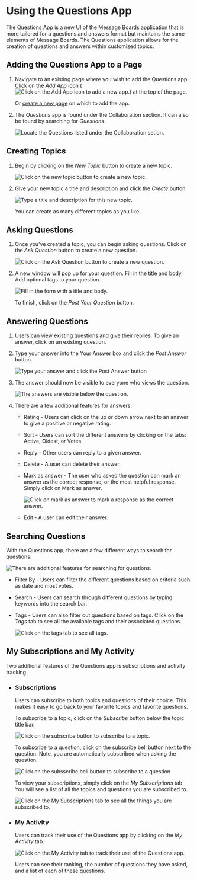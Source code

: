 # Using the Questions App

The Questions App is a new UI of the Message Boards application that is more tailored for a questions and answers format but maintains the same elements of Message Boards. The Questions application allows for the creation of questions and answers within customized topics.

## Adding the Questions App to a Page

1. Navigate to an existing page where you wish to add the Questions app. Click on the *Add App* icon (![Click on the Add App icon to add a new app.](../../../images/icon-add-app.png)) at the top of the page.

    Or [create a new page](../../../site-building/creating-pages/adding-paged.md) on which to add the app.

1. The *Questions* app is found under the Collaboration section. It can also be found by searching for *Questions*.

    ![Locate the Questions listed under the Collaboration setion.](using-the-questions-app/images/01.png)

## Creating Topics

1. Begin by clicking on the *New Topic* button to create a new topic.

    ![Click on the new topic button to create a new topic.](using-the-questions-app/images/02.png)

1. Give your new topic a title and description and click the *Create* button.

    ![Type a title and description for this new topic.](using-the-questions-app/images/03.png)

    You can create as many different topics as you like.

## Asking Questions

1. Once you've created a topic, you can begin asking questions. Click on the *Ask Question* button to create a new question.

    ![Click on the Ask Question button to create a new question.](using-the-questions-app/images/04.png)

1. A new window will pop up for your question. Fill in the title and body. Add optional tags to your question.

    ![Fill in the form with a title and body.](using-the-questions-app/images/05.png)

    To finish, click on the *Post Your Question* button.


## Answering Questions

1. Users can view existing questions and give their replies. To give an answer, click on an existing question.

1. Type your answer into the Your Answer box and click the *Post Answer* button.

    ![Type your answer and click the Post Answer button](using-the-questions-app/images/06.png)

1. The answer should now be visible to everyone who views the question.

    ![The answers are visible below the question.](using-the-questions-app/images/07.png)

1. There are a few additional features for answers:

    * Rating - Users can click on the up or down arrow next to an answer to give a positive or negative rating.

    * Sort - Users can sort the different answers by clicking on the tabs: Active, Oldest, or Votes.

    * Reply - Other users can reply to a given answer.

    * Delete - A user can delete their answer.

    * Mark as answer - The user who asked the question can mark an answer as the correct response, or the most helpful response. Simply click on Mark as answer.

        ![Click on mark as answer to mark a response as the correct answer.](using-the-questions-app/images/08.png)

    * Edit - A user can edit their answer.

## Searching Questions

With the Questions app, there are a few different ways to search for questions:

![There are additional features for searching for questions.](using-the-questions-app/images/09.png)

* Filter By - Users can filter the different questions based on criteria such as date and most votes.

* Search - Users can search through different questions by typing keywords into the search bar.

* Tags - Users can also filter out questions based on tags. Click on the *Tags* tab to see all the available tags and their associated questions.

    ![Click on the tags tab to see all tags.](using-the-questions-app/images/10.png)

## My Subscriptions and My Activity

Two additional features of the Questions app is subscriptions and activity tracking.

* ### Subscriptions

    Users can subscribe to both topics and questions of their choice. This makes it easy to go back to your favorite topics and favorite questions.

    To subscribe to a topic, click on the *Subscribe* button below the topic title bar.

    ![Click on the subscribe button to subscribe to a topic.](using-the-questions-app/images/11.png)

    To subscribe to a question, click on the subscribe bell button next to the question. Note, you are automatically subscribed when asking the question.

    ![Click on the subsscribe bell button to subscribe to a question](using-the-questions-app/images/12.png)

    To view your subscriptions, simply click on the *My Subscriptions* tab. You will see a list of all the topics and questions you are subscribed to.

    ![Click on the My Subscriptions tab to see all the things you are subscribed to.](using-the-questions-app/images/13.png)

* ### My Activity

    Users can track their use of the Questions app by clicking on the *My Activity* tab. 

    ![Click on the My Activity tab to track their use of the Questions app.](using-the-questions-app/images/14.png)

    Users can see their ranking, the number of questions they have asked, and a list of each of these questions.